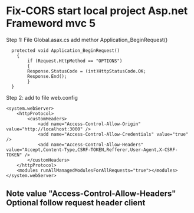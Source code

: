 # Fix-CORS start local project Asp.net Frameword mvc 5
Step 1: File Global.asax.cs add methor Application_BeginRequest()

	  protected void Application_BeginRequest()
		{
		    if (Request.HttpMethod == "OPTIONS")
		    {
			Response.StatusCode = (int)HttpStatusCode.OK;
			Response.End();
		    }
	  }

Step 2: add to file web.config

	<system.webServer>
		<httpProtocol>
			<customHeaders>
				<add name="Access-Control-Allow-Origin" value="http://localhost:3000" />
				<add name="Access-Control-Allow-Credentials" value="true" />
				<add name="Access-Control-Allow-Headers" value="Accept,Content-Type,CSRF-TOKEN,Refferer,User-Agent,X-CSRF-TOKEN" />
			</customHeaders>
		</httpProtocol>
		<modules runAllManagedModulesForAllRequests="true"></modules>
	</system.webServer>
  
  ## Note value "Access-Control-Allow-Headers" Optional follow request header client
